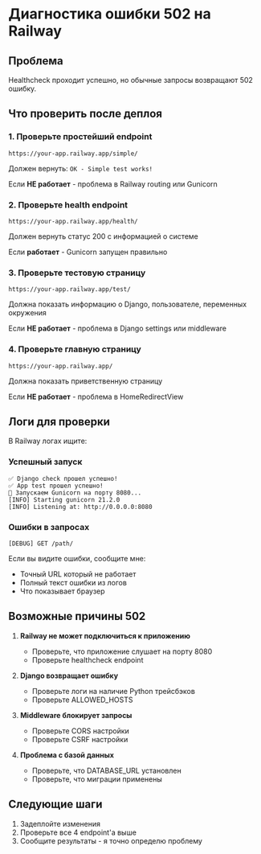 # Диагностика ошибки 502 на Railway

## Проблема
Healthcheck проходит успешно, но обычные запросы возвращают 502 ошибку.

## Что проверить после деплоя

### 1. Проверьте простейший endpoint
```
https://your-app.railway.app/simple/
```
Должен вернуть: `OK - Simple test works!`

Если **НЕ работает** - проблема в Railway routing или Gunicorn

### 2. Проверьте health endpoint
```
https://your-app.railway.app/health/
```
Должен вернуть статус 200 с информацией о системе

Если **работает** - Gunicorn запущен правильно

### 3. Проверьте тестовую страницу
```
https://your-app.railway.app/test/
```
Должна показать информацию о Django, пользователе, переменных окружения

Если **НЕ работает** - проблема в Django settings или middleware

### 4. Проверьте главную страницу
```
https://your-app.railway.app/
```
Должна показать приветственную страницу

Если **НЕ работает** - проблема в HomeRedirectView

## Логи для проверки

В Railway логах ищите:

### Успешный запуск
```
✅ Django check прошел успешно!
✅ App test прошел успешно!
🚀 Запускаем Gunicorn на порту 8080...
[INFO] Starting gunicorn 21.2.0
[INFO] Listening at: http://0.0.0.0:8080
```

### Ошибки в запросах
```
[DEBUG] GET /path/
```

Если вы видите ошибки, сообщите мне:
- Точный URL который не работает
- Полный текст ошибки из логов
- Что показывает браузер

## Возможные причины 502

1. **Railway не может подключиться к приложению**
   - Проверьте, что приложение слушает на порту 8080
   - Проверьте healthcheck endpoint

2. **Django возвращает ошибку**
   - Проверьте логи на наличие Python трейсбэков
   - Проверьте ALLOWED_HOSTS

3. **Middleware блокирует запросы**
   - Проверьте CORS настройки
   - Проверьте CSRF настройки

4. **Проблема с базой данных**
   - Проверьте, что DATABASE_URL установлен
   - Проверьте, что миграции применены

## Следующие шаги

1. Задеплойте изменения
2. Проверьте все 4 endpoint'а выше
3. Сообщите результаты - я точно определю проблему

